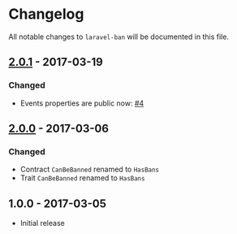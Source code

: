 # Changelog

All notable changes to `laravel-ban` will be documented in this file.

## [2.0.1] - 2017-03-19

### Changed

- Events properties are public now: [#4](https://github.com/cybercog/laravel-ban/pull/4)

## [2.0.0] - 2017-03-06

### Changed

- Contract `CanBeBanned` renamed to `HasBans`
- Trait `CanBeBanned` renamed to `HasBans`

## 1.0.0 - 2017-03-05

- Initial release

[2.0.1]: https://github.com/cybercog/laravel-ban/compare/2.0.0...2.0.1
[2.0.0]: https://github.com/cybercog/laravel-ban/compare/1.0.0...2.0.0
